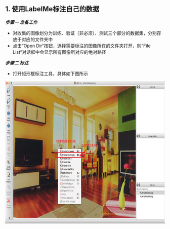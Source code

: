## 1. 使用LabelMe标注自己的数据

***步骤一 准备工作***   
- 对收集的图像划分为训练、验证（非必须）、测试三个部分的数据集，分别存放于对应的文件夹中       
- 点击”Open Dir“按钮，选择需要标注的图像所在的文件夹打开，则”File List“对话框中会显示所有图像所对应的绝对路径      

***步骤二 标注***           
- 打开矩形框标注工具，具体如下图所示     
<div align=center><img width="800" height="450" src="./pics/detection1.png"/></div>             
